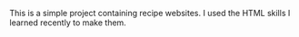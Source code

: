 This is a simple project containing recipe websites.
I used the HTML skills I learned recently to make them.